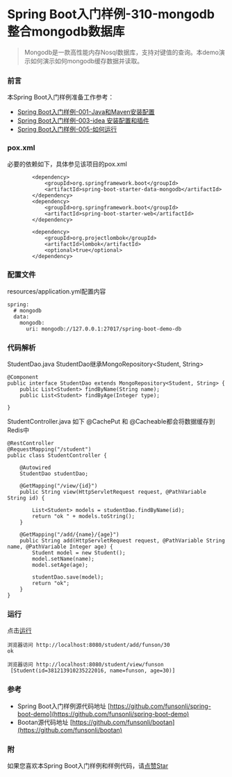 # Spring Boot入门样例-310-mongodb整合mongodb数据库

> Mongodb是一款高性能内存Nosql数据库，支持对键值的查询。本demo演示如何演示如何mongodb缓存数据并读取。

### 前言

本Spring Boot入门样例准备工作参考：

- [Spring Boot入门样例-001-Java和Maven安装配置](https://github.com/funsonli/spring-boot-demo/blob/master/doc/spring-boot-demo-001-java.md)
- [Spring Boot入门样例-003-idea 安装配置和插件](https://github.com/funsonli/spring-boot-demo/blob/master/doc/spring-boot-demo-003-idea.md)
- [Spring Boot入门样例-005-如何运行](https://github.com/funsonli/spring-boot-demo/blob/master/doc/spring-boot-demo-005-run.md)

### pox.xml
必要的依赖如下，具体参见该项目的pox.xml
```
        <dependency>
            <groupId>org.springframework.boot</groupId>
            <artifactId>spring-boot-starter-data-mongodb</artifactId>
        </dependency>
        <dependency>
            <groupId>org.springframework.boot</groupId>
            <artifactId>spring-boot-starter-web</artifactId>
        </dependency>

        <dependency>
            <groupId>org.projectlombok</groupId>
            <artifactId>lombok</artifactId>
            <optional>true</optional>
        </dependency>
```

### 配置文件

resources/application.yml配置内容
```
spring:
  # mongodb
  data:
    mongodb:
      uri: mongodb://127.0.0.1:27017/spring-boot-demo-db

```

### 代码解析

StudentDao.java StudentDao继承MongoRepository<Student, String>
```
@Component
public interface StudentDao extends MongoRepository<Student, String> {
    public List<Student> findByName(String name);
    public List<Student> findByAge(Integer type);

}
```

StudentController.java 如下 @CachePut 和 @Cacheable都会将数据缓存到Redis中
``` 
@RestController
@RequestMapping("/student")
public class StudentController {

    @Autowired
    StudentDao studentDao;

    @GetMapping("/view/{id}")
    public String view(HttpServletRequest request, @PathVariable String id) {

        List<Student> models = studentDao.findByName(id);
        return "ok " + models.toString();
    }

    @GetMapping("/add/{name}/{age}")
    public String add(HttpServletRequest request, @PathVariable String name, @PathVariable Integer age) {
        Student model = new Student();
        model.setName(name);
        model.setAge(age);

        studentDao.save(model);
        return "ok";
    }
}

```

### 运行

点击[运行](https://github.com/funsonli/spring-boot-demo/blob/master/doc/spring-boot-demo-005-run.md)

```
浏览器访问 http://localhost:8080/student/add/funson/30
ok

浏览器访问 http://localhost:8080/student/view/funson
 [Student(id=381213910235222016, name=funson, age=30)]
```


### 参考
- Spring Boot入门样例源代码地址 [https://github.com/funsonli/spring-boot-demo](https://github.com/funsonli/spring-boot-demo)
- Bootan源代码地址 [https://github.com/funsonli/bootan](https://github.com/funsonli/bootan)


### 附
如果您喜欢本Spring Boot入门样例和样例代码，请[点赞Star](https://github.com/funsonli/spring-boot-demo)

